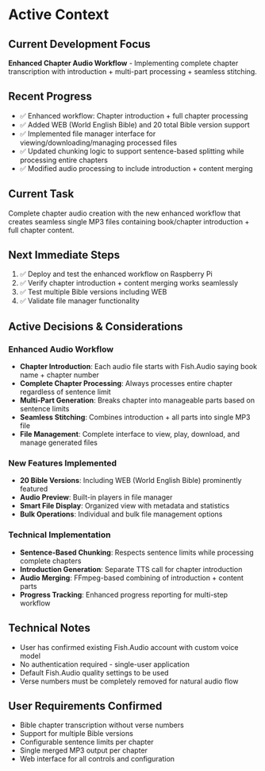 # Active Context

## Current Development Focus
**Enhanced Chapter Audio Workflow** - Implementing complete chapter transcription with introduction + multi-part processing + seamless stitching.

## Recent Progress
- ✅ Enhanced workflow: Chapter introduction + full chapter processing
- ✅ Added WEB (World English Bible) and 20 total Bible version support
- ✅ Implemented file manager interface for viewing/downloading/managing processed files
- ✅ Updated chunking logic to support sentence-based splitting while processing entire chapters
- ✅ Modified audio processing to include introduction + content merging

## Current Task
Complete chapter audio creation with the new enhanced workflow that creates seamless single MP3 files containing book/chapter introduction + full chapter content.

## Next Immediate Steps
1. ✅ Deploy and test the enhanced workflow on Raspberry Pi
2. ✅ Verify chapter introduction + content merging works seamlessly  
3. ✅ Test multiple Bible versions including WEB
4. ✅ Validate file manager functionality

## Active Decisions & Considerations

### Enhanced Audio Workflow
- **Chapter Introduction**: Each audio file starts with Fish.Audio saying book name + chapter number
- **Complete Chapter Processing**: Always processes entire chapter regardless of sentence limit
- **Multi-Part Generation**: Breaks chapter into manageable parts based on sentence limits
- **Seamless Stitching**: Combines introduction + all parts into single MP3 file
- **File Management**: Complete interface to view, play, download, and manage generated files

### New Features Implemented
- **20 Bible Versions**: Including WEB (World English Bible) prominently featured
- **Audio Preview**: Built-in players in file manager
- **Smart File Display**: Organized view with metadata and statistics  
- **Bulk Operations**: Individual and bulk file management options

### Technical Implementation
- **Sentence-Based Chunking**: Respects sentence limits while processing complete chapters
- **Introduction Generation**: Separate TTS call for chapter introduction
- **Audio Merging**: FFmpeg-based combining of introduction + content parts
- **Progress Tracking**: Enhanced progress reporting for multi-step workflow

## Technical Notes
- User has confirmed existing Fish.Audio account with custom voice model
- No authentication required - single-user application
- Default Fish.Audio quality settings to be used
- Verse numbers must be completely removed for natural audio flow

## User Requirements Confirmed
- Bible chapter transcription without verse numbers
- Support for multiple Bible versions
- Configurable sentence limits per chapter
- Single merged MP3 output per chapter
- Web interface for all controls and configuration
